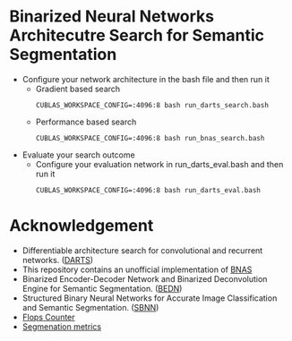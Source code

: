 # Binarized Neural Networks Architecutre Search for Semantic Segmentation  
 * Configure your network architecture in the bash file and then run it
    * Gradient based search
      ```
      CUBLAS_WORKSPACE_CONFIG=:4096:8 bash run_darts_search.bash 
      ```
    * Performance based search
      ```
      CUBLAS_WORKSPACE_CONFIG=:4096:8 bash run_bnas_search.bash 
      ```
* Evaluate your search outcome 
  * Configure your evaluation network in run_darts_eval.bash and then run it
    ```
    CUBLAS_WORKSPACE_CONFIG=:4096:8 bash run_darts_eval.bash 
    ```
# Acknowledgement
  * Differentiable architecture search for convolutional and recurrent networks. ([DARTS](https://github.com/quark0/darts))
  * This repository contains an unofficial implementation of [BNAS](https://arxiv.org/abs/1911.10862)
  * Binarized Encoder-Decoder Network and Binarized Deconvolution Engine for Semantic Segmentation. ([BEDN](https://github.com/penpaperkeycode/BEDN)) 
  * Structured Binary Neural Networks for Accurate Image Classification and Semantic Segmentation. ([SBNN](https://bitbucket.org/jingruixiaozhuang/group-net-semantic-segmentation/src/master/))
  * [Flops Counter](https://github.com/sovrasov/flops-counter.pytorch)
  * [Segmenation metrics](https://github.com/VainF/DeepLabV3Plus-Pytorch/blob/master/metrics/stream_metrics.py)